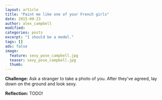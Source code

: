 ```yaml
---
layout: article
title: "Paint me like one of your French girls"
date: 2015-09-23
author: alex_campbell
modified:
categories: posts
excerpt: "I should be a model."
tags: []
ads: false
image:
  feature: sexy_pose_campbell.jpg
  teaser: sexy_pose_campbell.jpg
  thumb:
---
```


**Challenge:** Ask a stranger to take a photo of you.  After they've agreed, lay down on the ground and look sexy.


**Reflection:** 
TODO!
